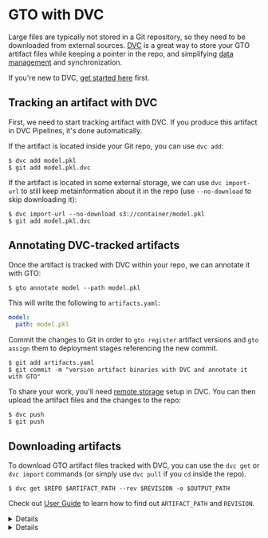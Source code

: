 # GTO with DVC

Large files are typically not stored in a Git repository, so they need to be
downloaded from external sources. [DVC](https://dvc.org) is a great way to store
your GTO artifact files while keeping a pointer in the repo, and simplifying
[data management] and synchronization.

[data management]: https://dvc.org/doc/user-guide/data-management

<admon icon="book">

If you're new to DVC, [get started here](https://dvc.org/doc/start) first.

</admon>

## Tracking an artifact with DVC

First, we need to start tracking artifact with DVC. If you produce this artifact
in DVC Pipelines, it's done automatically.

If the artifact is located inside your Git repo, you can use `dvc add`:

```cli
$ dvc add model.pkl
$ git add model.pkl.dvc
```

If the artifact is located in some external storage, we can use `dvc import-url`
to still keep metainformation about it in the repo (use `--no-download` to skip
downloading it):

```cli
$ dvc import-url --no-download s3://container/model.pkl
$ git add model.pkl.dvc
```

## Annotating DVC-tracked artifacts

Once the artifact is tracked with DVC within your repo, we can annotate it with
GTO:

```cli
$ gto annotate model --path model.pkl
```

This will write the following to `artifacts.yaml`:

```yaml
model:
  path: model.pkl
```

Commit the changes to Git in order to `gto register` artifact versions and
`gto assign` them to deployment stages referencing the new commit.

```cli
$ git add artifacts.yaml
$ git commit -m "version artifact binaries with DVC and annotate it with GTO"
```

To share your work, you'll need [remote storage] setup in DVC. You can then
upload the artifact files and the changes to the repo:

[remote storage]: https://dvc.org/doc/command-reference/remote

```cli
$ dvc push
$ git push
```

## Downloading artifacts

To download GTO artifact files tracked with DVC, you
can use the `dvc get` or `dvc import` commands (or simply use `dvc pull` if you `cd`  inside the repo).

```cli
$ dvc get $REPO $ARTIFACT_PATH --rev $REVISION -o $OUTPUT_PATH
```

Check out [User Guide](/doc/gto/user-guide#getting-artifacts-downstream) to
learn how to find out `ARTIFACT_PATH` and `REVISION`.

<details>

### Example: downloading from outside the repo

If you need to download the latest version of `model`, that would be:

```cli
$ REVISION=$(gto show --repo $REPO model@greatest --ref)
$ ARTIFACT_PATH=$(gto describe --repo $REPO $ARTIFACT --rev $REVISION --path)
$ dvc get $REPO $ARTIFACT --rev $REVISION -o $ARTIFACT_PATH
```

</details>

<details>

### Example: downloading in CI

If you need to download an artifact from the same repo, that would be a bit
simpler (taking GH Actions as an example):

```cli
$ ARTIFACT_PATH=$(gto describe model --rev $GITHUB_REF --path)
$ dvc pull $ARTIFACT_PATH
```

</details>

